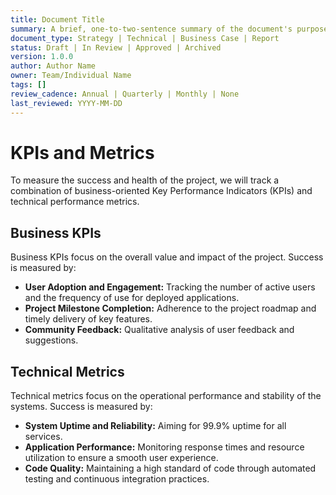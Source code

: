 ```yaml
---
title: Document Title
summary: A brief, one-to-two-sentence summary of the document's purpose and content.
document_type: Strategy | Technical | Business Case | Report
status: Draft | In Review | Approved | Archived
version: 1.0.0
author: Author Name
owner: Team/Individual Name
tags: []
review_cadence: Annual | Quarterly | Monthly | None
last_reviewed: YYYY-MM-DD
---
```

# KPIs and Metrics

To measure the success and health of the project, we will track a combination of business-oriented Key Performance Indicators (KPIs) and technical performance metrics.

## Business KPIs

Business KPIs focus on the overall value and impact of the project. Success is measured by:

- **User Adoption and Engagement:** Tracking the number of active users and the frequency of use for deployed applications.
- **Project Milestone Completion:** Adherence to the project roadmap and timely delivery of key features.
- **Community Feedback:** Qualitative analysis of user feedback and suggestions.

## Technical Metrics

Technical metrics focus on the operational performance and stability of the systems. Success is measured by:

- **System Uptime and Reliability:** Aiming for 99.9% uptime for all services.
- **Application Performance:** Monitoring response times and resource utilization to ensure a smooth user experience.
- **Code Quality:** Maintaining a high standard of code through automated testing and continuous integration practices.
